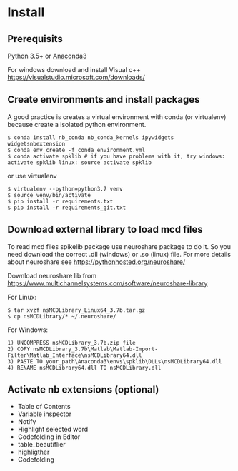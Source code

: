 # Install
## Prerequisits
Python 3.5+ or [Anaconda3](https://www.anaconda.com/distribution/)    

For windows download and install Visual c++ https://visualstudio.microsoft.com/downloads/

## Create environments and install packages
A good practice is creates a virtual environment with conda (or virtualenv) because create a isolated python environment.

```batch
$ conda install nb_conda nb_conda_kernels ipywidgets widgetsnbextension
$ conda env create -f conda_environment.yml
$ conda activate spklib # if you have problems with it, try windows: activate spklib linux: source activate spklib
```
or use virtualenv
```buildoutcfg
$ virtualenv --python=python3.7 venv
$ source venv/bin/activate
$ pip install -r requirements.txt
$ pip install -r requirements_git.txt
```

## Download external library to load mcd files
To read mcd files spikelib package use neuroshare package to do it. So you need download the correct .dll (windows) or .so (linux) file. For more details about neuroshare see https://pythonhosted.org/neuroshare/

Download neuroshare lib from https://www.multichannelsystems.com/software/neuroshare-library

For Linux:
```batch
$ tar xvzf nsMCDLibrary_Linux64_3.7b.tar.gz
$ cp nsMCDLibrary/* ~/.neuroshare/
```

For Windows:
```
1) UNCOMPRESS nsMCDLibrary_3.7b.zip file 
2) COPY nsMCDLibrary_3.7b\Matlab\Matlab-Import-Filter\Matlab_Interface\nsMCDLibrary64.dll
3) PASTE TO your_path\Anaconda3\envs\spklib\DLLs\nsMCDLibrary64.dll
4) RENAME nsMCDLibrary64.dll TO nsMCDLibrary.dll 
```

## Activate nb extensions (optional)
- Table of Contents
- Variable inspector
- Notify
- Highlight selected word
- Codefolding in Editor
- table_beautiflier
- highligther
- Codefolding
